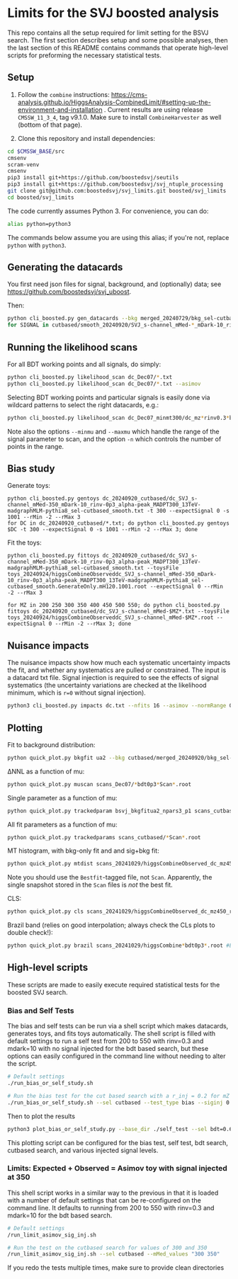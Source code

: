 # Limits for the SVJ boosted analysis

This repo contains all the setup required for limit setting for the BSVJ search. The first section describes setup and some possible analyses,
then the last section of this README contains commands that operate high-level scripts for preforming the necessary statistical tests.

## Setup 

1. Follow the `combine` instructions: https://cms-analysis.github.io/HiggsAnalysis-CombinedLimit/#setting-up-the-environment-and-installation .
Current results are using release `CMSSW_11_3_4`, tag v9.1.0.
Make sure to install `CombineHarvester` as well (bottom of that page).

2. Clone this repository and install dependencies:

```bash
cd $CMSSW_BASE/src
cmsenv
scram-venv
cmsenv
pip3 install git+https://github.com/boostedsvj/seutils
pip3 install git+https://github.com/boostedsvj/svj_ntuple_processing
git clone git@github.com:boostedsvj/svj_limits.git boosted/svj_limits
cd boosted/svj_limits
```

The code currently assumes Python 3.
For convenience, you can do:

```bash
alias python=python3
```

The commands below assume you are using this alias; if you're not, replace `python` with `python3`.


## Generating the datacards

You first need json files for signal, background, and (optionally) data; see https://github.com/boostedsvj/svj_uboost.

Then:

```bash
python cli_boosted.py gen_datacards --bkg merged_20240729/bkg_sel-cutbased.json --sig smooth_20240729/SVJ_s-channel_mMed-350_mDark-10_rinv-0p3_alpha-peak_MADPT300_13TeV-madgraphMLM-pythia8_sel-cutbased_smooth.json
for SIGNAL in cutbased/smooth_20240920/SVJ_s-channel_mMed-*_mDark-10_rinv-0p3*.json; do python cli_boosted.py gen_datacards --bkg cutbased/merged_20240920/bkg_sel-cutbased.json --sig $SIGNAL; done
```


## Running the likelihood scans

For all BDT working points and all signals, do simply:

```bash
python cli_boosted.py likelihood_scan dc_Dec07/*.txt
python cli_boosted.py likelihood_scan dc_Dec07/*.txt --asimov
```

Selecting BDT working points and particular signals is easily done via wildcard patterns to select the right datacards, e.g.:

```bash
python cli_boosted.py likelihood_scan dc_Dec07_minmt300/dc_mz*rinv0.3*bdt0p{0,3,5}*.txt --asimov --minmu -.5 --maxmu .5 -n 100
```

Note also the options `--minmu` and `--maxmu` which handle the range of the signal parameter to scan, and the option `-n` which controls the number of points in the range.


## Bias study

Generate toys:

```
python cli_boosted.py gentoys dc_20240920_cutbased/dc_SVJ_s-channel_mMed-350_mDark-10_rinv-0p3_alpha-peak_MADPT300_13TeV-madgraphMLM-pythia8_sel-cutbased_smooth.txt -t 300 --expectSignal 0 -s 1001 --rMin -2 --rMax 3
for DC in dc_20240920_cutbased/*.txt; do python cli_boosted.py gentoys $DC -t 300 --expectSignal 0 -s 1001 --rMin -2 --rMax 3; done
```

Fit the toys:

```
python cli_boosted.py fittoys dc_20240920_cutbased/dc_SVJ_s-channel_mMed-350_mDark-10_rinv-0p3_alpha-peak_MADPT300_13TeV-madgraphMLM-pythia8_sel-cutbased_smooth.txt --toysFile toys_20240924/higgsCombineObserveddc_SVJ_s-channel_mMed-350_mDark-10_rinv-0p3_alpha-peak_MADPT300_13TeV-madgraphMLM-pythia8_sel-cutbased_smooth.GenerateOnly.mH120.1001.root --expectSignal 0 --rMin -2 --rMax 3
 
for MZ in 200 250 300 350 400 450 500 550; do python cli_boosted.py fittoys dc_20240920_cutbased/dc_SVJ_s-channel_mMed-$MZ*.txt --toysFile toys_20240924/higgsCombineObserveddc_SVJ_s-channel_mMed-$MZ*.root --expectSignal 0 --rMin -2 --rMax 3; done
```

## Nuisance impacts

The nuisance impacts show how much each systematic uncertainty impacts the fit, and whether any systematics are pulled or constrained.
The input is a datacard txt file.
Signal injection is required to see the effects of signal systematics (the uncertainty variations are checked at the likelihood minimum, which is `r=0` without signal injection).

```bash
python3 cli_boosted.py impacts dc.txt --nfits 16 --asimov --normRange 0.1 2.0 --rMin -10 --rMax 10 --robustFit 1 --expectSignal 0.2
```

## Plotting

Fit to background distribution:
```bash
python quick_plot.py bkgfit ua2 --bkg cutbased/merged_20240920/bkg_sel-cutbased.json --sig cutbased/smooth_20240920/SVJ_s-channel_mMed-350_mDark-10_rinv-0p3_alpha-peak_MADPT300_13TeV-madgraphMLM-pythia8_sel-cutbased_smooth.json --outfile fit_bkg.png
```

ΔNNL as a function of mu:
```bash
python quick_plot.py muscan scans_Dec07/*bdt0p3*Scan*.root
```

Single parameter as a function of mu:
```bash
python quick_plot.py trackedparam bsvj_bkgfitua2_npars3_p1 scans_cutbased/*Scan*.root
```

All fit parameters as a function of mu:
```bash
python quick_plot.py trackedparams scans_cutbased/*Scan*.root
```

MT histogram, with bkg-only fit and and sig+bkg fit:

```bash
python quick_plot.py mtdist scans_20241029/higgsCombineObserved_dc_mz450_rinv0.3_bdt0p300Bestfit.MultiDimFit.mH120.root
```

Note you should use the `Bestfit`-tagged file, not `Scan`.
Apparently, the single snapshot stored in the `Scan` files is _not_ the best fit.


CLS:

```bash
python quick_plot.py cls scans_20241029/higgsCombineObserved_dc_mz450_rinv0.3_bdt0p300.MultiDimFit.mH120.root scans_Dec07/higgsCombineAsimov_dc_mz450_rinv0.3_bdt0p300.MultiDimFit.mH120.root
```


Brazil band (relies on good interpolation; always check the CLs plots to double check!):

```bash
python quick_plot.py brazil scans_20241029/higgsCombine*bdt0p3*.root #Expects '*Observed*' and '*Asimov*' files
```

## High-level scripts

These scripts are made to easily execute required statistical tests for the boosted SVJ search.

### Bias and Self Tests

The bias and self tests can be run via a shell script which makes datacards, generates toys, and fits toys automatically. 
The shell script is filled with default settings to run a self test from 200 to 550 with rinv=0.3 and mdark=10 with no signal injected for the bdt based search, 
but these options can easily configured in the command line without needing to alter the script.

```bash
# Default settings
./run_bias_or_self_study.sh

# Run the bias test for the cut based search with a r_inj = 0.2 for mZ 200
./run_bias_or_self_study.sh --sel cutbased --test_type bias --siginj 0.2 --mMed_values "200"
```

Then to plot the results

```bash
python3 plot_bias_or_self_study.py --base_dir ./self_test --sel bdt=0.65 --test self --inj 0.2
```

This plotting script can be configured for the bias test, self test, bdt search, cutbased search, and various injected signal levels.

### Limits: Expected + Observed = Asimov toy with signal injected at 350

This shell script works in a similar way to the previous in that it is loaded with a number of default settings that can be re-configured on the 
command line. It defaults to running from 200 to 550 with rinv=0.3 and mdark=10 for the bdt based search.

```bash
# Default settings
/run_limit_asimov_sig_inj.sh

# Run the test on the cutbased search for values of 300 and 350
/run_limit_asimov_sig_inj.sh --sel cutbased --mMed_values "300 350"
```

If you redo the tests multiple times, make sure to provide clean directories


